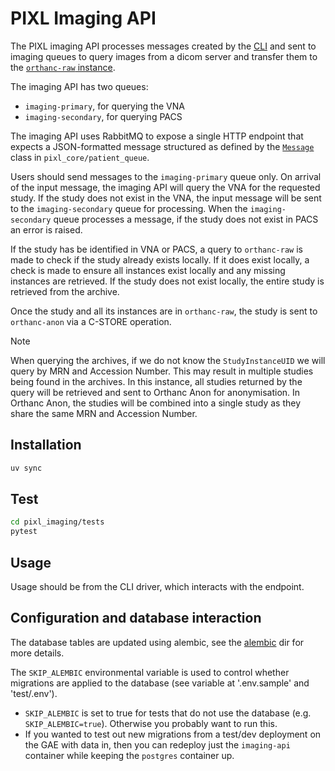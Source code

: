 # PIXL Imaging API

The PIXL imaging API processes messages created by the [CLI](../cli/README.md) and sent to imaging queues
to query images from a dicom server and transfer them to the [`orthanc-raw` instance](../orthanc/orthanc-raw/README.md).

The imaging API has two queues:

- `imaging-primary`, for querying the VNA
- `imaging-secondary`, for querying PACS

The imaging API uses RabbitMQ to expose a single HTTP endpoint that expects a JSON-formatted message structured as
defined by the [`Message`](../pixl_core/src/core/patient_queue/message.py) class in `pixl_core/patient_queue`.

Users should send messages to the `imaging-primary` queue only. On arrival of the input message, the imaging API
will query the VNA for the requested study. If the study does not exist in the VNA, the input message will be sent
to the `imaging-secondary` queue for processing. When the `imaging-secondary` queue processes a message, if the
study does not exist in PACS an error is raised.

If the study has be identified in VNA or PACS, a query to `orthanc-raw` is made to check if the study already
exists locally. If it does exist locally, a check is made to ensure all instances exist locally and any missing
instances are retrieved. If the study does not exist locally, the entire study is retrieved from the archive.

Once the study and all its instances are in `orthanc-raw`, the study is sent to `orthanc-anon` via a C-STORE
operation.

>[!NOTE]  
> When querying the archives, if we do not know the `StudyInstanceUID` we will query by MRN and Accession Number.
> This may result in multiple studies being found in the archives. In this instance, all studies returned by the
> query will be retrieved and sent to Orthanc Anon for anonymisation. In Orthanc Anon, the studies will be combined
> into a single study as they share the same MRN and Accession Number.

## Installation

```bash
uv sync
```

## Test

```bash
cd pixl_imaging/tests
pytest
```

## Usage

Usage should be from the CLI driver, which interacts with the endpoint.


## Configuration and database interaction

The database tables are updated using alembic, see the [alembic](alembic) dir for more details.

The `SKIP_ALEMBIC` environmental variable is used to control whether migrations are applied to the database (see variable at '.env.sample' and 'test/.env').

- `SKIP_ALEMBIC` is set to true for tests that do not use the database (e.g. `SKIP_ALEMBIC=true`). Otherwise you probably want to run this.
- If you wanted to test out new migrations from a test/dev deployment on the GAE with data in,
  then you can redeploy just the `imaging-api` container while keeping the `postgres` container up. 
